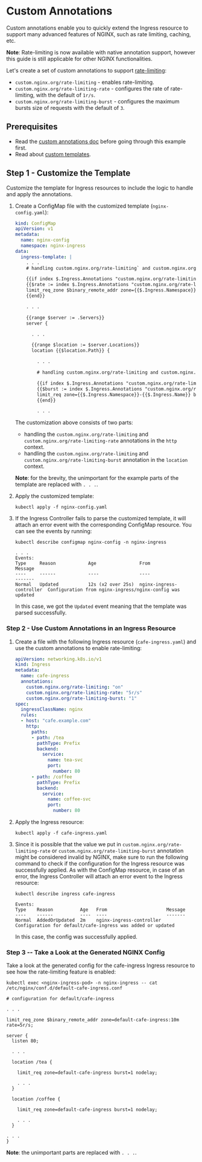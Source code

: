 # Custom Annotations

Custom annotations enable you to quickly extend the Ingress resource to support many advanced features of NGINX, such as
rate limiting, caching, etc.

**Note**: Rate-limiting is now available with native annotation support, however this guide is still applicable for other
NGINX functionalities.

Let's create a set of custom annotations to support
[rate-limiting](https://nginx.org/en/docs/http/ngx_http_limit_req_module.html):

- `custom.nginx.org/rate-limiting` - enables rate-limiting.
- `custom.nginx.org/rate-limiting-rate` - configures the rate of rate-limiting, with the default of `1r/s`.
- `custom.nginx.org/rate-limiting-burst` - configures the maximum bursts size of requests with the default of `3`.

## Prerequisites

- Read the [custom annotations
  doc](https://docs.nginx.com/nginx-ingress-controller/configuration/ingress-resources/custom-annotations/) before going
  through this example first.
- Read about [custom templates](../custom-templates).

## Step 1 - Customize the Template

Customize the template for Ingress resources to include the logic to handle and apply the annotations.

1. Create a ConfigMap file with the customized template (`nginx-config.yaml`):

    ```yaml
    kind: ConfigMap
    apiVersion: v1
    metadata:
      name: nginx-config
      namespace: nginx-ingress
    data:
      ingress-template: |
        . . .
        # handling custom.nginx.org/rate-limiting` and custom.nginx.org/rate-limiting-rate

        {{if index $.Ingress.Annotations "custom.nginx.org/rate-limiting"}}
        {{$rate := index $.Ingress.Annotations "custom.nginx.org/rate-limiting-rate"}}
        limit_req_zone $binary_remote_addr zone={{$.Ingress.Namespace}}-{{$.Ingress.Name}}:10m rate={{if $rate}}{{$rate}}{{else}}1r/s{{end}};
        {{end}}

        . . .

        {{range $server := .Servers}}
        server {

          . . .

          {{range $location := $server.Locations}}
          location {{$location.Path}} {

            . . .

            # handling custom.nginx.org/rate-limiting and custom.nginx.org/rate-limiting-burst

            {{if index $.Ingress.Annotations "custom.nginx.org/rate-limiting"}}
            {{$burst := index $.Ingress.Annotations "custom.nginx.org/rate-limiting-burst"}}
            limit_req zone={{$.Ingress.Namespace}}-{{$.Ingress.Name}} burst={{if $burst}}{{$burst}}{{else}}3{{end}} nodelay;
            {{end}}

            . . .
    ```

    The customization above consists of two parts:
    - handling the `custom.nginx.org/rate-limiting` and `custom.nginx.org/rate-limiting-rate` annotations in the `http`
      context.
    - handling the `custom.nginx.org/rate-limiting` and `custom.nginx.org/rate-limiting-burst` annotation in the
      `location` context.

    **Note**: for the brevity, the unimportant for the example parts of the template are replaced with `. . .`.

1. Apply the customized template:

    ```console
    kubectl apply -f nginx-config.yaml
    ```

1. If the Ingress Controller fails to parse the customized template, it will attach an error event with the
   corresponding ConfigMap resource. You can see the events by running:

    ```console
    kubectl describe configmap nginx-config -n nginx-ingress
    ```

    ```text
    . . .
    Events:
    Type     Reason            Age                From                      Message
    ----     ------            ----               ----                      -------
    Normal   Updated           12s (x2 over 25s)  nginx-ingress-controller  Configuration from nginx-ingress/nginx-config was updated
    ```

    In this case, we got the `Updated` event meaning that the template was parsed successfully.

### Step 2 - Use Custom Annotations in an Ingress Resource

1. Create a file with the following Ingress resource (`cafe-ingress.yaml`) and use the custom annotations to enable
   rate-limiting:

    ```yaml
    apiVersion: networking.k8s.io/v1
    kind: Ingress
    metadata:
      name: cafe-ingress
      annotations:
        custom.nginx.org/rate-limiting: "on"
        custom.nginx.org/rate-limiting-rate: "5r/s"
        custom.nginx.org/rate-limiting-burst: "1"
    spec:
      ingressClassName: nginx
      rules:
      - host: "cafe.example.com"
        http:
          paths:
          - path: /tea
            pathType: Prefix
            backend:
              service:
                name: tea-svc
                port:
                  number: 80
          - path: /coffee
            pathType: Prefix
            backend:
              service:
                name: coffee-svc
                port:
                  number: 80
    ```

1. Apply the Ingress resource:

    ```console
    kubectl apply -f cafe-ingress.yaml
    ```

1. Since it is possible that the value we put in `custom.nginx.org/rate-limiting-rate` or
   `custom.nginx.org/rate-limiting-burst` annotation might be considered invalid by NGINX, make sure to run the
   following command to check if the configuration for the Ingress resource was successfully applied. As with the
   ConfigMap resource, in case of an error, the Ingress Controller will attach an error event to the Ingress resource:

    ```console
    kubectl describe ingress cafe-ingress
    ```

    ```text
    Events:
    Type    Reason          Age   From                      Message
    ----    ------          ----  ----                      -------
    Normal  AddedOrUpdated  2m    nginx-ingress-controller  Configuration for default/cafe-ingress was added or updated
    ```

    In this case, the config was successfully applied.

### Step 3 -- Take a Look at the Generated NGINX Config

Take a look at the generated config for the cafe-ingress Ingress resource to see how the rate-limiting feature is
enabled:

```console
kubectl exec <nginx-ingress-pod> -n nginx-ingress -- cat /etc/nginx/conf.d/default-cafe-ingress.conf
```

```nginx
# configuration for default/cafe-ingress

. . .

limit_req_zone $binary_remote_addr zone=default-cafe-ingress:10m rate=5r/s;

server {
  listen 80;

  . . .

  location /tea {

    limit_req zone=default-cafe-ingress burst=1 nodelay;

    . . .
  }

  location /coffee {

    limit_req zone=default-cafe-ingress burst=1 nodelay;

    . . .
  }

. . .
}
```

**Note**: the unimportant parts are replaced with `. . .`.
